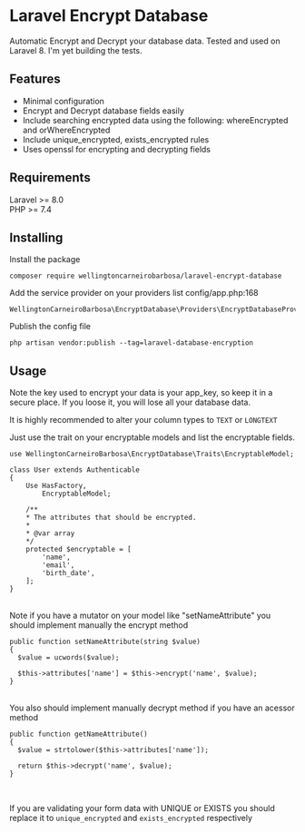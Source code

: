 # Laravel Encrypt Database
Automatic Encrypt and Decrypt your database data. Tested and used on Laravel 8. I'm yet building the tests.

## Features
- Minimal configuration
- Encrypt and Decrypt database fields easily
- Include searching encrypted data using the following: whereEncrypted and orWhereEncrypted
- Include unique_encrypted, exists_encrypted rules 
- Uses openssl for encrypting and decrypting fields

## Requirements
Laravel >= 8.0
<br>
PHP >= 7.4

## Installing

Install the package
```
composer require wellingtoncarneirobarbosa/laravel-encrypt-database
```

Add the service provider on your providers list config/app.php:168
```
WellingtonCarneiroBarbosa\EncryptDatabase\Providers\EncryptDatabaseProvider::class,
```

Publish the config file
```
php artisan vendor:publish --tag=laravel-database-encryption
```

## Usage

Note the key used to encrypt your data is your app_key, so keep it in a secure place.
If you loose it, you will lose all your database data.

It is highly recommended to alter your column types to `TEXT` or `LONGTEXT`


Just use the trait on your encryptable models and list the encryptable fields.
```
use WellingtonCarneiroBarbosa\EncryptDatabase\Traits\EncryptableModel;

class User extends Authenticable
{
    Use HasFactory,
        EncryptableModel;
        
    /**
    * The attributes that should be encrypted.
    *
    * @var array
    */
    protected $encryptable = [
        'name',
        'email',
        'birth_date',
    ];
}
```

<br>
Note if you have a mutator on your model like "setNameAttribute" you should implement manually the encrypt method

```
public function setNameAttribute(string $value)
{
  $value = ucwords($value);
  
  $this->attributes['name'] = $this->encrypt('name', $value);
}
```

<br>
You also should implement manually decrypt method if you have an acessor method

```
public function getNameAttribute()
{
  $value = strtolower($this->attributes['name']);
  
  return $this->decrypt('name', $value);
}

```
<br>

If you are validating your form data with UNIQUE or EXISTS you should replace it to `unique_encrypted` and `exists_encrypted` respectively
